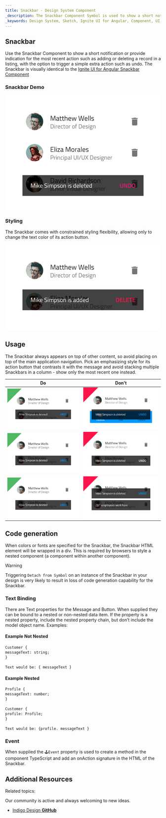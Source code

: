 ```yaml
---
title: Snackbar - Design System Component
_description: The Snackbar Component Symbol is used to show a short notification or indicate the last action performed by the user.
_keywords: Design System, Sketch, Ignite UI for Angular, Component, UI Library, Widgets
---
```


## Snackbar

Use the Snackbar Component to show a short notification or provide indication for the most recent action such as adding or deleting a record in a listing, with the option to trigger a simple extra action such as undo. The Snackbar is visually identical to the [Ignite UI for Angular Snackbar Component](https://www.infragistics.com/products/ignite-ui-angular/angular/components/snackbar.html)

### Snackbar Demo

![](../images/snackbar_demo.png)

### Styling

The Snackbar comes with constrained styling flexibility, allowing only to change the text color of its action button.

![](../images/snackbar_styling.png)

## Usage

The Snackbar always appears on top of other content, so avoid placing on top of the main application navigation. Pick an emphasizing style for its action button that contrasts it with the message and avoid stacking multiple Snackbars in a column - show only the most recent one instead.

| Do                              | Don't                             |
| ------------------------------- | --------------------------------- |
| ![](../images/snackbar_do1.png) | ![](../images/snackbar_dont1.png) |
| ![](../images/snackbar_do2.png) | ![](../images/snackbar_dont2.png) |
| ![](../images/snackbar_do3.png) | ![](../images/snackbar_dont3.png) |

## Code generation

When colors or fonts are specified for the Snackbar, the Snackbar HTML element will be wrapped in a div. This is required by browsers to style a nested component (a component within another component).

> [!WARNING]
> Triggering `Detach from Symbol` on an instance of the Snackbar in your design is very likely to result in loss of code generation capability for the Snackbar.

### Text Binding

There are Text properties for the Message and Button. When supplied they can be bound to a nested or non-nested data item. If the property is a nested property, include the nested property chain, but don’t include the model object name. Examples:

#### Example Not Nested

```PseudoCode
Customer {
messageText: string;
}

Text would be: { messageText }
```

#### Example Nested

```PseudoCode
Profile {
messageText: number;
}

Customer {
profile: Profile;
}

Text would be: {profile. messageText }
```

### Event

When supplied the `🕹️Event` property is used to create a method in the component TypeScript and add an onAction signature in the HTML of the Snackbar.

## Additional Resources

Related topics:

Our community is active and always welcoming to new ideas.

- [Indigo Design **GitHub**](https://github.com/IgniteUI/design-system-docfx)
